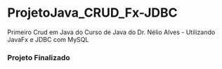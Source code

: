 # ProjetoJava_CRUD_Fx-JDBC
Primeiro Crud em Java do Curso de Java do Dr. Nélio Alves - Utilizando JavaFx e JDBC com MySQL

<h3> Projeto Finalizado </h3>

